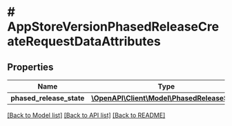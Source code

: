 # # AppStoreVersionPhasedReleaseCreateRequestDataAttributes

## Properties

Name | Type | Description | Notes
------------ | ------------- | ------------- | -------------
**phased_release_state** | [**\OpenAPI\Client\Model\PhasedReleaseState**](PhasedReleaseState.md) |  | [optional] 

[[Back to Model list]](../../README.md#documentation-for-models) [[Back to API list]](../../README.md#documentation-for-api-endpoints) [[Back to README]](../../README.md)


